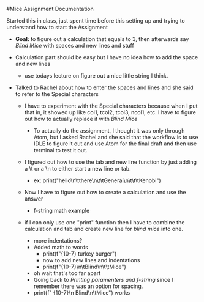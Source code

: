 #Mice Assignment Documentation

Started this in class, just spent time before this setting up and trying to understand how to start the Assignment
  - **Goal:** to figure out a calculation that equals to 3, then afterwards say *Blind Mice* with spaces and new lines and stuff

  - Calculation part should be easy but I have no idea how to add the space and new lines
    - use todays lecture on figure out a nice little string I think.
  - Talked to Rachel about how to enter the spaces and lines and she said to refer to the Special characters
    - I have to experiment with the Special characters because when I put that in, it showed up like col1, tcol2, tcol3, ncol1, etc. I have to figure out how to actually replace it with *Blind Mice*
      - To actually do the assignment, I thought it was only through Atom, but I asked Rachel and she said that the workflow is to use IDLE to figure it out and use Atom for the final draft and then use terminal to test it out.


    - I figured out how to use the tab and new line function by just adding a \t or a \n to either start a new line or tab.
      - ex: print("hello\n\tthere\n\t\tGeneral\n\t\t\tKenobi")
    - Now I have to figure out how to create a calculation and use the answer
      - f-string math example
    - if I can only use one "print" function then I have to combine the calculation and tab and create new line for *blind mice* into one.
      - more indentations?
      - Added math to words
        - print(f"{10-7} turkey burger")
        - now to add new lines and indentations
         - print(f"{10-7}\n\tBlind\n\t\tMice")
      - oh wait that's too far apart
      - Going back to *Printing paramenters and f-string* since I remember there was an option for spacing.
      - print(f"  {10-7}\n    Blind\n\tMice") works
